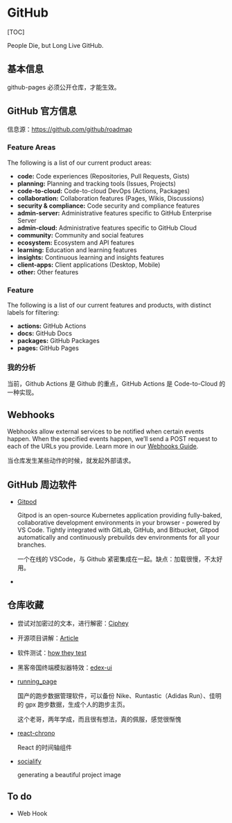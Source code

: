 # GitHub

[TOC]

People Die, but Long Live GitHub.

## 基本信息

github-pages 必须公开仓库，才能生效。

## GitHub 官方信息

信息源：https://github.com/github/roadmap

### Feature Areas

The following is a list of our current product areas:

- **code:** Code experiences (Repositories, Pull Requests, Gists)
- **planning:** Planning and tracking tools (Issues, Projects)
- **code-to-cloud:** Code-to-cloud DevOps (Actions, Packages)
- **collaboration:** Collaboration features (Pages, Wikis, Discussions)
- **security & compliance:** Code security and compliance features
- **admin-server:** Administrative features specific to GitHub Enterprise Server
- **admin-cloud:** Administrative features specific to GitHub Cloud
- **community:** Community and social features
- **ecosystem:** Ecosystem and API features
- **learning:** Education and learning features
- **insights:** Continuous learning and insights features
- **client-apps:** Client applications (Desktop, Mobile)
- **other:** Other features

### Feature

The following is a list of our current features and products, with distinct labels for filtering:

- **actions:** GitHub Actions
- **docs:** GitHub Docs
- **packages:** GitHub Packages
- **pages:** GitHub Pages

### 我的分析

当前，Github Actions 是 Github 的重点，GitHub Actions 是 Code-to-Cloud 的一种实现。



## Webhooks

Webhooks allow external services to be notified when certain events happen. When the specified events happen, we’ll send a POST request to each of the URLs you provide. Learn more in our [Webhooks Guide](https://developer.github.com/webhooks/).

当仓库发生某些动作的时候，就发起外部请求。

## GitHub 周边软件

* [Gitpod](https://github.com/gitpod-io/gitpod)

  Gitpod is an open-source Kubernetes application providing fully-baked, collaborative development environments in your browser - powered by VS Code. Tightly integrated with GitLab, GitHub, and Bitbucket, Gitpod automatically and continuously prebuilds dev environments for all your branches. 

  一个在线的 VSCode，与 Github 紧密集成在一起。缺点：加载很慢，不太好用。

* 


## 仓库收藏

* 尝试对加密过的文本，进行解密：[Ciphey](https://github.com/Ciphey/Ciphey) 

* 开源项目讲解：[Article](https://github.com/HelloGitHub-Team/Article)

* 软件测试：[how they test](https://github.com/abhivaikar/howtheytest)

* 黑客帝国终端模拟器特效：[edex-ui](https://github.com/GitSquared/edex-ui)

* [running_page](https://github.com/yihong0618/running_page)

  国产的跑步数据管理软件，可以备份 Nike、Runtastic（Adidas Run）、佳明的 gpx 跑步数据，生成个人的跑步主页。

  这个老哥，两年学成，而且很有想法，真的佩服，感觉很惭愧

* [react-chrono](https://github.com/prabhuignoto/react-chrono)

  React 的时间轴组件
  
* [socialify](https://github.com/wei/socialify)

  generating a beautiful project image



## To do

* Web Hook